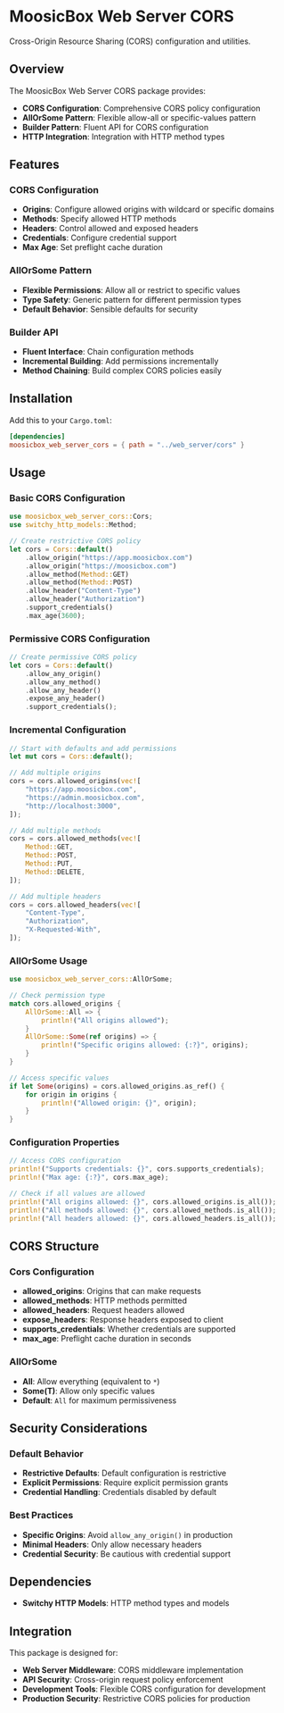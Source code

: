 # MoosicBox Web Server CORS

Cross-Origin Resource Sharing (CORS) configuration and utilities.

## Overview

The MoosicBox Web Server CORS package provides:

- **CORS Configuration**: Comprehensive CORS policy configuration
- **AllOrSome Pattern**: Flexible allow-all or specific-values pattern
- **Builder Pattern**: Fluent API for CORS configuration
- **HTTP Integration**: Integration with HTTP method types

## Features

### CORS Configuration
- **Origins**: Configure allowed origins with wildcard or specific domains
- **Methods**: Specify allowed HTTP methods
- **Headers**: Control allowed and exposed headers
- **Credentials**: Configure credential support
- **Max Age**: Set preflight cache duration

### AllOrSome Pattern
- **Flexible Permissions**: Allow all or restrict to specific values
- **Type Safety**: Generic pattern for different permission types
- **Default Behavior**: Sensible defaults for security

### Builder API
- **Fluent Interface**: Chain configuration methods
- **Incremental Building**: Add permissions incrementally
- **Method Chaining**: Build complex CORS policies easily

## Installation

Add this to your `Cargo.toml`:

```toml
[dependencies]
moosicbox_web_server_cors = { path = "../web_server/cors" }
```

## Usage

### Basic CORS Configuration

```rust
use moosicbox_web_server_cors::Cors;
use switchy_http_models::Method;

// Create restrictive CORS policy
let cors = Cors::default()
    .allow_origin("https://app.moosicbox.com")
    .allow_origin("https://moosicbox.com")
    .allow_method(Method::GET)
    .allow_method(Method::POST)
    .allow_header("Content-Type")
    .allow_header("Authorization")
    .support_credentials()
    .max_age(3600);
```

### Permissive CORS Configuration

```rust
// Create permissive CORS policy
let cors = Cors::default()
    .allow_any_origin()
    .allow_any_method()
    .allow_any_header()
    .expose_any_header()
    .support_credentials();
```

### Incremental Configuration

```rust
// Start with defaults and add permissions
let mut cors = Cors::default();

// Add multiple origins
cors = cors.allowed_origins(vec![
    "https://app.moosicbox.com",
    "https://admin.moosicbox.com",
    "http://localhost:3000",
]);

// Add multiple methods
cors = cors.allowed_methods(vec![
    Method::GET,
    Method::POST,
    Method::PUT,
    Method::DELETE,
]);

// Add multiple headers
cors = cors.allowed_headers(vec![
    "Content-Type",
    "Authorization",
    "X-Requested-With",
]);
```

### AllOrSome Usage

```rust
use moosicbox_web_server_cors::AllOrSome;

// Check permission type
match cors.allowed_origins {
    AllOrSome::All => {
        println!("All origins allowed");
    }
    AllOrSome::Some(ref origins) => {
        println!("Specific origins allowed: {:?}", origins);
    }
}

// Access specific values
if let Some(origins) = cors.allowed_origins.as_ref() {
    for origin in origins {
        println!("Allowed origin: {}", origin);
    }
}
```

### Configuration Properties

```rust
// Access CORS configuration
println!("Supports credentials: {}", cors.supports_credentials);
println!("Max age: {:?}", cors.max_age);

// Check if all values are allowed
println!("All origins allowed: {}", cors.allowed_origins.is_all());
println!("All methods allowed: {}", cors.allowed_methods.is_all());
println!("All headers allowed: {}", cors.allowed_headers.is_all());
```

## CORS Structure

### Cors Configuration
- **allowed_origins**: Origins that can make requests
- **allowed_methods**: HTTP methods permitted
- **allowed_headers**: Request headers allowed
- **expose_headers**: Response headers exposed to client
- **supports_credentials**: Whether credentials are supported
- **max_age**: Preflight cache duration in seconds

### AllOrSome<T>
- **All**: Allow everything (equivalent to `*`)
- **Some(T)**: Allow only specific values
- **Default**: `All` for maximum permissiveness

## Security Considerations

### Default Behavior
- **Restrictive Defaults**: Default configuration is restrictive
- **Explicit Permissions**: Require explicit permission grants
- **Credential Handling**: Credentials disabled by default

### Best Practices
- **Specific Origins**: Avoid `allow_any_origin()` in production
- **Minimal Headers**: Only allow necessary headers
- **Credential Security**: Be cautious with credential support

## Dependencies

- **Switchy HTTP Models**: HTTP method types and models

## Integration

This package is designed for:
- **Web Server Middleware**: CORS middleware implementation
- **API Security**: Cross-origin request policy enforcement
- **Development Tools**: Flexible CORS configuration for development
- **Production Security**: Restrictive CORS policies for production
